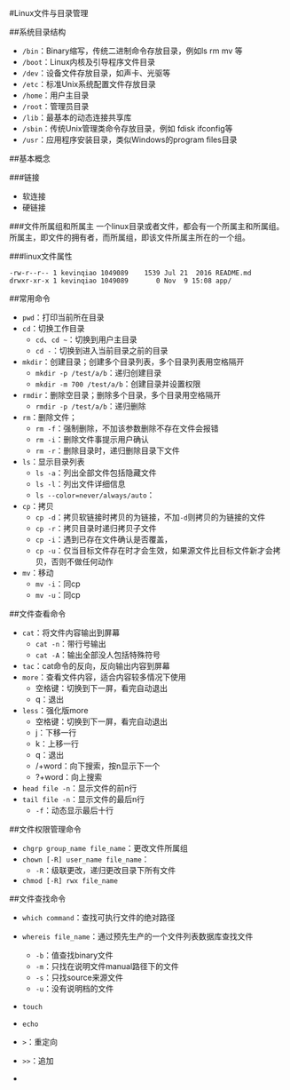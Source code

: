 #Linux文件与目录管理

##系统目录结构
+ `/bin`：Binary缩写，传统二进制命令存放目录，例如ls rm mv 等
+ `/boot`：Linux内核及引导程序文件目录
+ `/dev`：设备文件存放目录，如声卡、光驱等
+ `/etc`：标准Unix系统配置文件存放目录
+ `/home`：用户主目录
+ `/root`：管理员目录
+ `/lib`：最基本的动态连接共享库
+ `/sbin`：传统Unix管理类命令存放目录，例如 fdisk ifconfig等
+ `/usr`：应用程序安装目录，类似Windows的program files目录

##基本概念

###链接
+ 软连接
+ 硬链接

###文件所属组和所属主
一个linux目录或者文件，都会有一个所属主和所属组。所属主，即文件的拥有者，而所属组，即该文件所属主所在的一个组。

###linux文件属性

	-rw-r--r-- 1 kevinqiao 1049089    1539 Jul 21  2016 README.md
	drwxr-xr-x 1 kevinqiao 1049089       0 Nov  9 15:08 app/


##常用命令
+ `pwd`：打印当前所在目录
+ `cd`：切换工作目录
	* `cd`、`cd ~`：切换到用户主目录
	* `cd -`：切换到进入当前目录之前的目录
+ `mkdir`：创建目录；创建多个目录列表，多个目录列表用空格隔开
	* `mkdir -p /test/a/b`：递归创建目录
	* `mkdir -m 700 /test/a/b`：创建目录并设置权限
+ `rmdir`：删除空目录；删除多个目录，多个目录用空格隔开
	* `rmdir -p /test/a/b`：递归删除
+ `rm`：删除文件；
	* `rm -f`：强制删除，不加该参数删除不存在文件会报错
	* `rm -i`：删除文件事提示用户确认
	* `rm -r`：删除目录时，递归删除目录下文件
+ `ls`：显示目录列表
	* `ls -a`：列出全部文件包括隐藏文件
	* `ls -l`：列出文件详细信息
	* `ls --color=never/always/auto`：
+ `cp`：拷贝
	* `cp -d`：拷贝软链接时拷贝的为链接，不加`-d`则拷贝的为链接的文件
	* `cp -r`：拷贝目录时递归拷贝子文件
	* `cp -i`：遇到已存在文件确认是否覆盖，
	* `cp -u`：仅当目标文件存在时才会生效，如果源文件比目标文件新才会拷贝，否则不做任何动作
+ `mv`：移动
	* `mv -i`：同cp
	* `mv -u`：同cp

##文件查看命令
+ `cat`：将文件内容输出到屏幕
	* `cat -n`：带行号输出
	* `cat -A`：输出全部没人包括特殊符号
+ `tac`：cat命令的反向，反向输出内容到屏幕
+ `more`：查看文件内容，适合内容较多情况下使用
	* 空格键：切换到下一屏，看完自动退出
	* q：退出
+ `less`：强化版more
	* 空格键：切换到下一屏，看完自动退出
	* j：下移一行
	* k：上移一行
	* q：退出
	* /+word：向下搜索，按n显示下一个
	* ?+word：向上搜索
+ `head file -n`：显示文件的前n行
+ `tail file -n`：显示文件的最后n行
	* `-f`：动态显示最后十行

##文件权限管理命令
+ `chgrp group_name file_name`：更改文件所属组
+ `chown [-R] user_name file_name`：
	* `-R`：级联更改，递归更改目录下所有文件
+ `chmod [-R] rwx file_name`

##文件查找命令
+ `which command`：查找可执行文件的绝对路径
+ `whereis file_name`：通过预先生产的一个文件列表数据库查找文件
	* `-b`：值查找binary文件
	* `-m`：只找在说明文件manual路径下的文件
	* `-s`：只找source来源文件
	* `-u`：没有说明档的文件


+ `touch`
+ `echo`
+ `>`：重定向
+ `>>`：追加
+ 